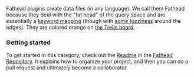 Fathead plugins create data files (in any language). We call them Fathead because they deal with the "fat head" of the query space and are essentially a [keyword mapping](https://duckduckgo.com/?q=border-width) (though with [some fuzziness](https://duckduckgo.com/?q=borderwidth+css) around the edges). They are colored orange on [the Trello board](https://trello.com/board/duckduckgo-open-source-plugins/4f08e96d947729b526070890).

### Getting started

To get started in this category, check out the [Readme](https://github.com/duckduckgo/zeroclickinfo-fathead/blob/master/README.md) in the [Fathead Repository](https://github.com/duckduckgo/zeroclickinfo-fathead). It explains how to organize your project, and then you can do a pull request and ultimately become a collaborator.


